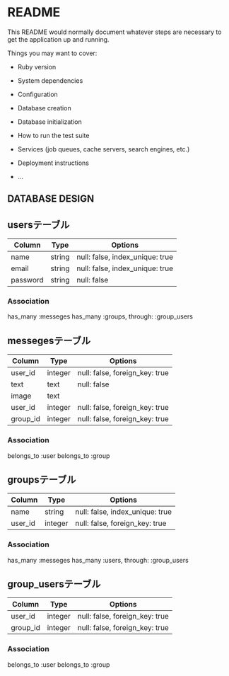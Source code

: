 # README

This README would normally document whatever steps are necessary to get the
application up and running.

Things you may want to cover:

* Ruby version

* System dependencies

* Configuration

* Database creation

* Database initialization

* How to run the test suite

* Services (job queues, cache servers, search engines, etc.)

* Deployment instructions

* ...

## DATABASE DESIGN

## usersテーブル

|Column|Type|Options|
|------|----|-------|
|name|string|null: false, index_unique: true|
|email|string|null: false, index_unique: true|
|password|string|null: false|

### Association
has_many :messeges
has_many :groups, through: :group_users

## messegesテーブル

|Column|Type|Options|
|------|----|-------|
|user_id|integer|null: false, foreign_key: true|
|text|text|null: false|
|image|text||
|user_id|integer|null: false, foreign_key: true|
|group_id|integer|null: false, foreign_key: true|


### Association
belongs_to :user
belongs_to :group

## groupsテーブル

|Column|Type|Options|
|------|----|-------|
|name|string|null: false, index_unique: true|
|user_id|integer|null: false, foreign_key: true|

### Association
has_many :messeges
has_many :users, through: :group_users

## group_usersテーブル

|Column|Type|Options|
|------|----|-------|
|user_id|integer|null: false, foreign_key: true|
|group_id|integer|null: false, foreign_key: true|

### Association
belongs_to :user
belongs_to :group
